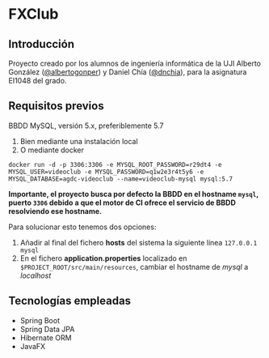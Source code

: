 # FXClub
## Introducción
Proyecto creado por los alumnos de ingeniería informática de la UJI Alberto González ([@albertogonper](https://github.com/albertogonper)) y Daniel Chía ([@dnchia](https://github.com/dnchia)), para la asignatura EI1048 del grado.
## Requisitos previos
BBDD MySQL, versión 5.x, preferiblemente 5.7
1. Bien mediante una instalación local
2. O mediante docker
```
docker run -d -p 3306:3306 -e MYSQL_ROOT_PASSWORD=r29dt4 -e MYSQL_USER=videoclub -e MYSQL_PASSWORD=q1w2e3r4t5y6 -e MYSQL_DATABASE=agdc-videoclub --name=videoclub-mysql mysql:5.7
```
**Importante, el proyecto busca por defecto la BBDD en el hostname `mysql`, puerto `3306` debido a que el motor de CI ofrece el servicio de BBDD resolviendo ese hostname.**

Para solucionar esto tenemos dos opciones:
1. Añadir al final del fichero **hosts** del sistema la siguiente línea
 `127.0.0.1 mysql`
2. En el fichero **application.properties** localizado en `$PROJECT_ROOT/src/main/resources`, cambiar el hostname de *mysql* a *localhost*

## Tecnologías empleadas
* Spring Boot
* Spring Data JPA
* Hibernate ORM
* JavaFX